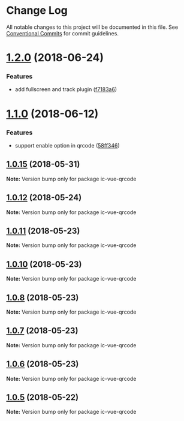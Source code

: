 # Change Log

All notable changes to this project will be documented in this file.
See [Conventional Commits](https://conventionalcommits.org) for commit guidelines.

<a name="1.2.0"></a>
# [1.2.0](https://github.com/xxxxxMiss/ic-utils/tree/master/packages/qrcode/compare/ic-vue-qrcode@1.1.0...ic-vue-qrcode@1.2.0) (2018-06-24)


### Features

* add fullscreen and track plugin ([f7183a6](https://github.com/xxxxxMiss/ic-utils/tree/master/packages/qrcode/commit/f7183a6))




<a name="1.1.0"></a>
# [1.1.0](https://github.com/xxxxxMiss/ic-utils/tree/master/packages/qrcode/compare/ic-vue-qrcode@1.0.15...ic-vue-qrcode@1.1.0) (2018-06-12)


### Features

* support enable option in qrcode ([58ff346](https://github.com/xxxxxMiss/ic-utils/tree/master/packages/qrcode/commit/58ff346))




<a name="1.0.15"></a>
## [1.0.15](https://github.com/xxxxxMiss/ic-utils/tree/master/packages/qrcode/compare/ic-vue-qrcode@1.0.14...ic-vue-qrcode@1.0.15) (2018-05-31)




**Note:** Version bump only for package ic-vue-qrcode

<a name="1.0.12"></a>
## [1.0.12](https://github.com/xxxxxMiss/ic-utils/tree/master/packages/qrcode/compare/ic-vue-qrcode@1.0.11...ic-vue-qrcode@1.0.12) (2018-05-24)




**Note:** Version bump only for package ic-vue-qrcode

<a name="1.0.11"></a>
## [1.0.11](https://github.com/xxxxxMiss/ic-utils/tree/master/packages/qrcode/compare/ic-vue-qrcode@1.0.10...ic-vue-qrcode@1.0.11) (2018-05-23)




**Note:** Version bump only for package ic-vue-qrcode

<a name="1.0.10"></a>
## [1.0.10](https://github.com/xxxxxMiss/ic-utils/tree/master/packages/qrcode/compare/ic-vue-qrcode@1.0.8...ic-vue-qrcode@1.0.10) (2018-05-23)




**Note:** Version bump only for package ic-vue-qrcode

<a name="1.0.8"></a>
## [1.0.8](https://github.com/xxxxxMiss/ic-utils/tree/master/packages/qrcode/compare/ic-vue-qrcode@1.0.7...ic-vue-qrcode@1.0.8) (2018-05-23)




**Note:** Version bump only for package ic-vue-qrcode

<a name="1.0.7"></a>
## [1.0.7](https://github.com/xxxxxMiss/ic-utils/tree/master/packages/qrcode/compare/ic-vue-qrcode@1.0.6...ic-vue-qrcode@1.0.7) (2018-05-23)




**Note:** Version bump only for package ic-vue-qrcode

<a name="1.0.6"></a>
## [1.0.6](https://github.com/xxxxxMiss/ic-utils/tree/master/packages/qrcode/compare/ic-vue-qrcode@1.0.5...ic-vue-qrcode@1.0.6) (2018-05-23)




**Note:** Version bump only for package ic-vue-qrcode

<a name="1.0.5"></a>
## [1.0.5](https://github.com/xxxxxMiss/ic-utils/tree/master/packages/qrcode/compare/ic-vue-qrcode@1.0.3...ic-vue-qrcode@1.0.5) (2018-05-22)




**Note:** Version bump only for package ic-vue-qrcode
